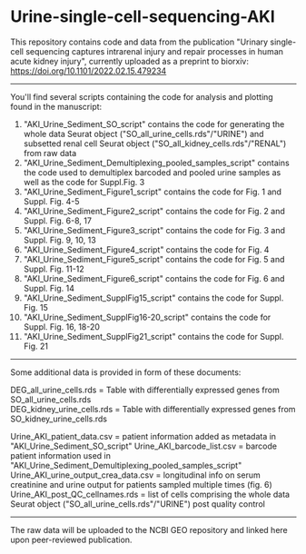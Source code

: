 # Urine-single-cell-sequencing-AKI

This repository contains code and data from the publication "Urinary single-cell sequencing captures intrarenal injury and repair processes in human acute kidney injury", currently uploaded as a preprint to biorxiv: https://doi.org/10.1101/2022.02.15.479234 

----
You'll find several scripts containing the code for analysis and plotting found in the manuscript:

1) "AKI_Urine_Sediment_SO_script" contains the code for generating the whole data Seurat object ("SO_all_urine_cells.rds"/"URINE") and subsetted renal cell Seurat object ("SO_all_kidney_cells.rds"/"RENAL") from raw data
2) "AKI_Urine_Sediment_Demultiplexing_pooled_samples_script" contains the code used to demultiplex barcoded and pooled urine samples as well as the code for Suppl.Fig. 3
3) "AKI_Urine_Sediment_Figure1_script" contains the code for Fig. 1 and Suppl. Fig. 4-5
4) "AKI_Urine_Sediment_Figure2_script" contains the code for Fig. 2 and Suppl. Fig. 6-8, 17
5) "AKI_Urine_Sediment_Figure3_script" contains the code for Fig. 3 and Suppl. Fig. 9, 10, 13
6) "AKI_Urine_Sediment_Figure4_script" contains the code for Fig. 4 
7) "AKI_Urine_Sediment_Figure5_script" contains the code for Fig. 5 and Suppl. Fig. 11-12
8) "AKI_Urine_Sediment_Figure6_script" contains the code for Fig. 6 and Suppl. Fig. 14
9) "AKI_Urine_Sediment_SupplFig15_script" contains the code for Suppl. Fig. 15
10) "AKI_Urine_Sediment_SupplFig16-20_script" contains the code for Suppl. Fig. 16, 18-20
11) "AKI_Urine_Sediment_SupplFig21_script" contains the code for Suppl. Fig. 21

----
Some additional data is provided in form of these documents: 

DEG_all_urine_cells.rds  	= Table with differentially expressed genes from SO_all_urine_cells.rds  
DEG_kidney_urine_cells.rds  	= Table with differentially expressed genes from SO_kidney_urine_cells.rds  

Urine_AKI_patient_data.csv 		= patient information added as metadata in "AKI_Urine_Sediment_SO_script"
Urine_AKI_barcode_list.csv 		= barcode patient information used in "AKI_Urine_Sediment_Demultiplexing_pooled_samples_script"
Urine_AKI_urine_output_crea_data.csv	= longitudinal info on serum creatinine and urine output for patients sampled multiple times (fig. 6)
Urine_AKI_post_QC_cellnames.rds	= list of cells comprising the whole data Seurat object ("SO_all_urine_cells.rds"/"URINE") post quality control

----
The raw data will be uploaded to the NCBI GEO repository and linked here upon peer-reviewed publication.
